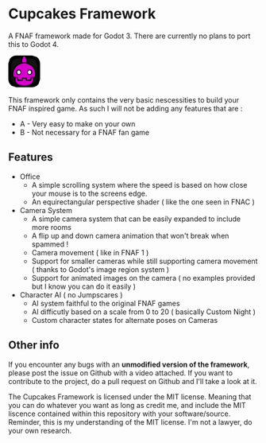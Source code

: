 # Cupcakes Framework

A FNAF framework made for Godot 3. There are currently no plans to port this to Godot 4.

<img src="https://github.com/Oplexitie/Cupcakes-Framework/blob/main/icon.png" alt="Cupcakes Framework logo">

This framework only contains the very basic nescessities to build your FNAF inspired game.
As such I will not be adding any features that are :
  - A - Very easy to make on your own
  - B - Not necessary for a FNAF fan game

## Features

- Office
	- A simple scrolling system where the speed is based on how close your mouse is to the screens edge.
	- An equirectangular perspective shader ( like the one seen in FNAC )
- Camera System
	- A simple camera system that can be easily expanded to include more rooms
  - A flip up and down camera animation that won't break when spammed !
  - Camera movement ( like in FNAF 1 )
  - Support for smaller cameras while still supporting camera movement ( thanks to Godot's image region system )
  - Support for animated images on the camera ( no examples provided but I know you can do it easily )
- Character AI ( no Jumpscares )
  - AI system faithful to the original FNAF games
  - AI difficutly based on a scale from 0 to 20 ( basically Custom Night )
  - Custom character states for alternate poses on Cameras
 
 ## Other info

If you encounter any bugs with an **unmodified version of the framework**, please post the issue on Github with a video attached.
If you want to contribute to the project, do a pull request on Github and I'll take a look at it.

The Cupcakes Framework is licensed under the MIT license.
Meaning that you can do whatever you want as long as credit me, and include the MIT liscence contained within this repository with your software/source.
Reminder, this is my understanding of the MIT license. I'm not a lawyer, do your own research.
